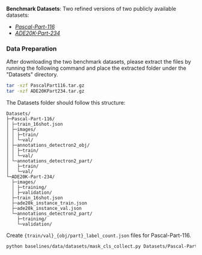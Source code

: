 
**Benchmark Datasets**: Two refined versions of two publicly available datasets: 
  - *[Pascal-Part-116](https://drive.google.com/file/d/1f5kqrM2_iK_bWmQBW3rdSnGrnke4PUbX/view?usp=sharing)*
  - *[ADE20K-Part-234](https://drive.google.com/file/d/1EBVPW_tqzBOQ_DC6yLcouyxR7WrctRKi/view)*


### Data Preparation
  After downloading the two benchmark datasets, please extract the files by running the following command and place the extracted folder under the "Datasets" directory.
  ```bash
  tar -xzf PascalPart116.tar.gz
  tar -xzf ADE20KPart234.tar.gz
  ```
  The Datasets folder should follow this structure:
  ```shell
  Datasets/
  ├─Pascal-Part-116/
  │ ├─train_16shot.json
  │ ├─images/
  │ │ ├─train/
  │ │ └─val/
  │ ├─annotations_detectron2_obj/
  │ │ ├─train/
  │ │ └─val/
  │ └─annotations_detectron2_part/
  │   ├─train/
  │   └─val/
  └─ADE20K-Part-234/
    ├─images/
    │ ├─training/
    │ ├─validation/
    ├─train_16shot.json
    ├─ade20k_instance_train.json
    ├─ade20k_instance_val.json
    └─annotations_detectron2_part/
      ├─training/
      └─validation/
  ```
  Create `{train/val}_{obj/part}_label_count.json` files for Pascal-Part-116.
  ```bash
  python baselines/data/datasets/mask_cls_collect.py Datasets/Pascal-Part-116/annotations_detectron2_{obj/part}/{train/val} Datasets/Pascal-Part-116/annotations_detectron2_part/{train/val}_{obj/part}_label_count.json
  ```
